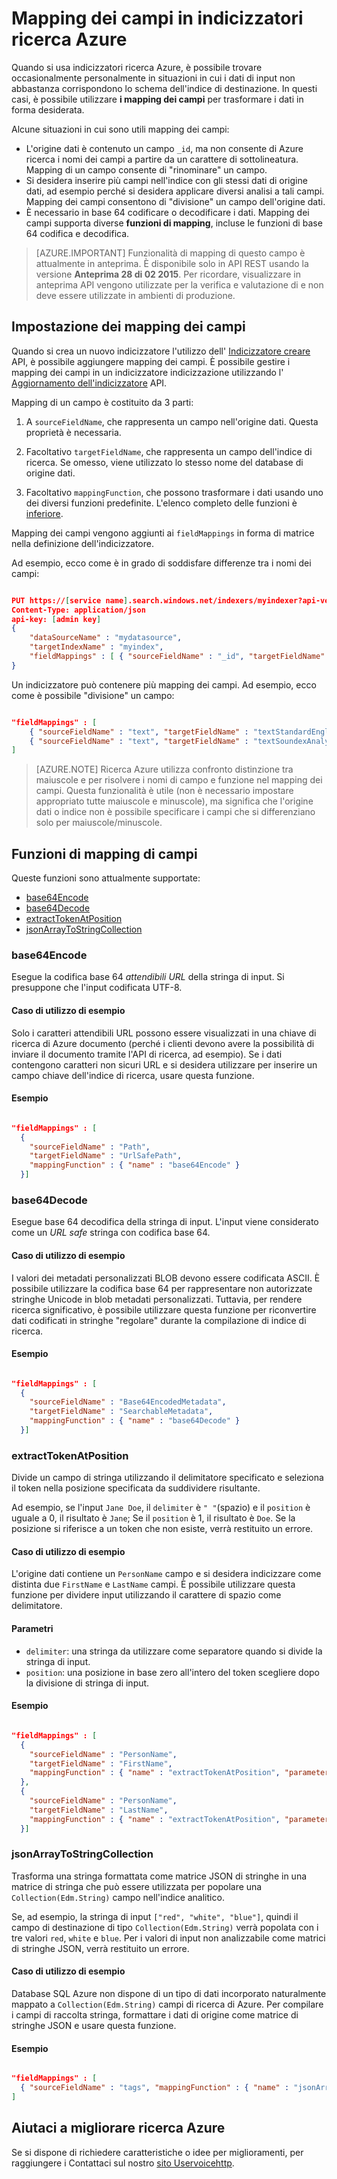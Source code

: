 <properties
pageTitle="Mapping dei campi in indicizzatori ricerca Azure"
description="Configurare i mapping dei campi di ricerca di Azure indicizzatore per includere le differenze tra i nomi dei campi e rappresentazioni di dati"
services="search"
documentationCenter=""
authors="chaosrealm"
manager="pablocas"
editor="" />

<tags
ms.service="search"
ms.devlang="rest-api"
ms.workload="search" 
ms.topic="article"  
ms.tgt_pltfrm="na"
ms.date="10/17/2016"
ms.author="eugenesh" />

# <a name="field-mappings-in-azure-search-indexers"></a>Mapping dei campi in indicizzatori ricerca Azure

Quando si usa indicizzatori ricerca Azure, è possibile trovare occasionalmente personalmente in situazioni in cui i dati di input non abbastanza corrispondono lo schema dell'indice di destinazione. In questi casi, è possibile utilizzare **i mapping dei campi** per trasformare i dati in forma desiderata. 

Alcune situazioni in cui sono utili mapping dei campi:
 
- L'origine dati è contenuto un campo `_id`, ma non consente di Azure ricerca i nomi dei campi a partire da un carattere di sottolineatura. Mapping di un campo consente di "rinominare" un campo. 
- Si desidera inserire più campi nell'indice con gli stessi dati di origine dati, ad esempio perché si desidera applicare diversi analisi a tali campi. Mapping dei campi consentono di "divisione" un campo dell'origine dati.
- È necessario in base 64 codificare o decodificare i dati. Mapping dei campi supporta diverse **funzioni di mapping**, incluse le funzioni di base 64 codifica e decodifica.   


> [AZURE.IMPORTANT] Funzionalità di mapping di questo campo è attualmente in anteprima. È disponibile solo in API REST usando la versione **Anteprima 28 di 02 2015**. Per ricordare, visualizzare in anteprima API vengono utilizzate per la verifica e valutazione di e non deve essere utilizzate in ambienti di produzione.

## <a name="setting-up-field-mappings"></a>Impostazione dei mapping dei campi

Quando si crea un nuovo indicizzatore l'utilizzo dell' [Indicizzatore creare](search-api-indexers-2015-02-28-preview.md#create-indexer) API, è possibile aggiungere mapping dei campi. È possibile gestire i mapping dei campi in un indicizzatore indicizzazione utilizzando l' [Aggiornamento dell'indicizzatore](search-api-indexers-2015-02-28-preview.md#update-indexer) API. 

Mapping di un campo è costituito da 3 parti: 

1. A `sourceFieldName`, che rappresenta un campo nell'origine dati. Questa proprietà è necessaria. 

2. Facoltativo `targetFieldName`, che rappresenta un campo dell'indice di ricerca. Se omesso, viene utilizzato lo stesso nome del database di origine dati. 

3. Facoltativo `mappingFunction`, che possono trasformare i dati usando uno dei diversi funzioni predefinite. L'elenco completo delle funzioni è [inferiore](#mappingFunctions).

Mapping dei campi vengono aggiunti ai `fieldMappings` in forma di matrice nella definizione dell'indicizzatore. 

Ad esempio, ecco come è in grado di soddisfare differenze tra i nomi dei campi: 

```JSON

PUT https://[service name].search.windows.net/indexers/myindexer?api-version=[api-version]
Content-Type: application/json
api-key: [admin key]
{
    "dataSourceName" : "mydatasource",
    "targetIndexName" : "myindex",
    "fieldMappings" : [ { "sourceFieldName" : "_id", "targetFieldName" : "id" } ] 
} 
```

Un indicizzatore può contenere più mapping dei campi. Ad esempio, ecco come è possibile "divisione" un campo:

```JSON

"fieldMappings" : [ 
    { "sourceFieldName" : "text", "targetFieldName" : "textStandardEnglishAnalyzer" },
    { "sourceFieldName" : "text", "targetFieldName" : "textSoundexAnalyzer" }, 
] 
```

> [AZURE.NOTE] Ricerca Azure utilizza confronto distinzione tra maiuscole e per risolvere i nomi di campo e funzione nel mapping dei campi. Questa funzionalità è utile (non è necessario impostare appropriato tutte maiuscole e minuscole), ma significa che l'origine dati o indice non è possibile specificare i campi che si differenziano solo per maiuscole/minuscole.  

<a name="mappingFunctions"></a>
## <a name="field-mapping-functions"></a>Funzioni di mapping di campi

Queste funzioni sono attualmente supportate: 

- [base64Encode](#base64EncodeFunction)
- [base64Decode](#base64DecodeFunction)
- [extractTokenAtPosition](#extractTokenAtPositionFunction)
- [jsonArrayToStringCollection](#jsonArrayToStringCollectionFunction)

<a name="base64EncodeFunction"></a>
### <a name="base64encode"></a>base64Encode 

Esegue la codifica base 64 *attendibili URL* della stringa di input. Si presuppone che l'input codificata UTF-8. 

#### <a name="sample-use-case"></a>Caso di utilizzo di esempio 

Solo i caratteri attendibili URL possono essere visualizzati in una chiave di ricerca di Azure documento (perché i clienti devono avere la possibilità di inviare il documento tramite l'API di ricerca, ad esempio). Se i dati contengono caratteri non sicuri URL e si desidera utilizzare per inserire un campo chiave dell'indice di ricerca, usare questa funzione.   

#### <a name="example"></a>Esempio 

```JSON

"fieldMappings" : [ 
  { 
    "sourceFieldName" : "Path", 
    "targetFieldName" : "UrlSafePath",
    "mappingFunction" : { "name" : "base64Encode" } 
  }] 
```

<a name="base64DecodeFunction"></a>
### <a name="base64decode"></a>base64Decode

Esegue base 64 decodifica della stringa di input. L'input viene considerato come un *URL safe* stringa con codifica base 64. 

#### <a name="sample-use-case"></a>Caso di utilizzo di esempio 

I valori dei metadati personalizzati BLOB devono essere codificata ASCII. È possibile utilizzare la codifica base 64 per rappresentare non autorizzate stringhe Unicode in blob metadati personalizzati. Tuttavia, per rendere ricerca significativo, è possibile utilizzare questa funzione per riconvertire dati codificati in stringhe "regolare" durante la compilazione di indice di ricerca.  

#### <a name="example"></a>Esempio 

```JSON

"fieldMappings" : [ 
  { 
    "sourceFieldName" : "Base64EncodedMetadata", 
    "targetFieldName" : "SearchableMetadata",
    "mappingFunction" : { "name" : "base64Decode" } 
  }] 
```

<a name="extractTokenAtPositionFunction"></a>
### <a name="extracttokenatposition"></a>extractTokenAtPosition

Divide un campo di stringa utilizzando il delimitatore specificato e seleziona il token nella posizione specificata da suddividere risultante.

Ad esempio, se l'input `Jane Doe`, il `delimiter` è `" "`(spazio) e il `position` è uguale a 0, il risultato è `Jane`; Se il `position` è 1, il risultato è `Doe`. Se la posizione si riferisce a un token che non esiste, verrà restituito un errore.

#### <a name="sample-use-case"></a>Caso di utilizzo di esempio 

L'origine dati contiene un `PersonName` campo e si desidera indicizzare come distinta due `FirstName` e `LastName` campi. È possibile utilizzare questa funzione per dividere input utilizzando il carattere di spazio come delimitatore.

#### <a name="parameters"></a>Parametri

- `delimiter`: una stringa da utilizzare come separatore quando si divide la stringa di input.
- `position`: una posizione in base zero all'intero del token scegliere dopo la divisione di stringa di input.    

#### <a name="example"></a>Esempio

```JSON 

"fieldMappings" : [ 
  { 
    "sourceFieldName" : "PersonName", 
    "targetFieldName" : "FirstName",
    "mappingFunction" : { "name" : "extractTokenAtPosition", "parameters" : { "delimiter" : " ", "position" : 0 } } 
  }, 
  { 
    "sourceFieldName" : "PersonName", 
    "targetFieldName" : "LastName",
    "mappingFunction" : { "name" : "extractTokenAtPosition", "parameters" : { "delimiter" : " ", "position" : 1 } } 
  }] 
```

<a name="jsonArrayToStringCollectionFunction"></a>
### <a name="jsonarraytostringcollection"></a>jsonArrayToStringCollection

Trasforma una stringa formattata come matrice JSON di stringhe in una matrice di stringa che può essere utilizzata per popolare una `Collection(Edm.String)` campo nell'indice analitico. 

Se, ad esempio, la stringa di input `["red", "white", "blue"]`, quindi il campo di destinazione di tipo `Collection(Edm.String)` verrà popolata con i tre valori `red`, `white` e `blue`. Per i valori di input non analizzabile come matrici di stringhe JSON, verrà restituito un errore. 

#### <a name="sample-use-case"></a>Caso di utilizzo di esempio

Database SQL Azure non dispone di un tipo di dati incorporato naturalmente mappato a `Collection(Edm.String)` campi di ricerca di Azure. Per compilare i campi di raccolta stringa, formattare i dati di origine come matrice di stringhe JSON e usare questa funzione. 

#### <a name="example"></a>Esempio 

```JSON

"fieldMappings" : [ 
  { "sourceFieldName" : "tags", "mappingFunction" : { "name" : "jsonArrayToStringCollection" } }
] 
```

## <a name="help-us-make-azure-search-better"></a>Aiutaci a migliorare ricerca Azure

Se si dispone di richiedere caratteristiche o idee per miglioramenti, per raggiungere i Contattaci sul nostro [sito Uservoicehttp](https://feedback.azure.com/forums/263029-azure-search/).